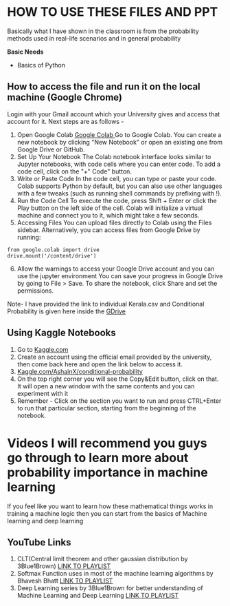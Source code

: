 # HOW TO USE THESE FILES AND PPT 
Basically what I have shown in the classroom is from the probability methods used in real-life scenarios and in general probability 

**Basic Needs**
 - Basics of Python 

## How to access the file and run it on the local machine (Google Chrome)
Login with your Gmail account which your University gives and access that account for it.
Next steps are as follows - 
1. Open Google Colab [Google Colab ](https://colab.research.google.com/)
Go to Google Colab.
You can create a new notebook by clicking "New Notebook" or open an existing one from Google Drive or GitHub.
2. Set Up Your Notebook
The Colab notebook interface looks similar to Jupyter notebooks, with code cells where you can enter code.
To add a code cell, click on the "+" Code" button.
3. Write or Paste Code
In the code cell, you can type or paste your code.
Colab supports Python by default, but you can also use other languages with a few tweaks (such as running shell commands by prefixing with !).
4. Run the Code Cell
To execute the code, press Shift + Enter or click the Play button on the left side of the cell.
Colab will initialize a virtual machine and connect you to it, which might take a few seconds.
5. Accessing Files
You can upload files directly to Colab using the Files sidebar.
Alternatively, you can access files from Google Drive by running:
```
from google.colab import drive
drive.mount('/content/drive')
```
6. Allow the warnings to access your Google Drive account and you can use the jupyter environment
You can save your progress in Google Drive by going to File > Save.
To share the notebook, click Share and set the permissions.

Note- I have provided the link to individual Kerala.csv and Conditional Probability is given here inside the [GDrive](https://drive.google.com/drive/folders/1zipwlVcK0tKeCTMTA9w4DiR4Aijyspmx?usp=drive_link)

## Using Kaggle Notebooks

1. Go to [Kaggle.com](https://www.kaggle.com/)
2. Create an account using the official email provided by the university, then come back here and open the link below to access it.
3. [Kaggle.com/AshainX/conditional-probability](https://www.kaggle.com/ashainx/conditional-probability)
4. On the top right corner you will see the Copy&Edit button, click on that. It will open a new window with the same contents and you can experiment with it
5. Remember - Click on the section you want to run and press CTRL+Enter to run that particular section, starting from the beginning of the notebook.


# Videos I will recommend you guys go through to learn more about probability importance in machine learning 
If you feel like you want to learn how these mathematical things works in training a machine logic then you can start from the basics of Machine learning and deep learning

## YouTube Links 
1. CLT(Central limit theorem and other gaussian distribution by 3Blue1Brown) [LINK TO PLAYLIST](https://www.youtube.com/playlist?list=PLZHQObOWTQDOMxJDswBaLu8xBMKxSTvg8)
2. Softmax Function uses in most of the machine learning algorithms by Bhavesh Bhatt [LINK TO PLAYLIST](https://www.youtube.com/watch?v=EuZZ6plg2Tk)
3. Deep Learning series by 3Blue1Brown for better understanding of Machine Learning and Deep Learning [LINK TO PLAYLIST](https://youtube.com/playlist?list=PLZHQObOWTQDNU6R1_67000Dx_ZCJB-3pi&si=KdsSVuWjbFuFUjo2)

